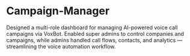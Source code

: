 # Campaign-Manager
Designed a multi-role dashboard for managing AI-powered voice call campaigns via VoxBot. Enabled super admins to control companies and campaigns, while admins handled call flows, contacts, and analytics — streamlining the voice automation workflow.
